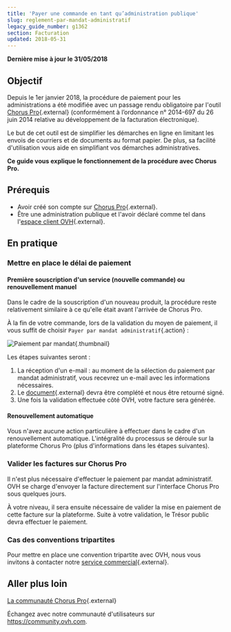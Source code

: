 ```yaml
---
title: 'Payer une commande en tant qu’administration publique'
slug: reglement-par-mandat-administratif
legacy_guide_number: g1362
section: Facturation
updated: 2018-05-31
---
```


**Dernière mise à jour le 31/05/2018**

## Objectif

Depuis le 1er janvier 2018, la procédure de paiement pour les administrations a été modifiée avec un passage rendu obligatoire par l'outil [Chorus Pro](https://chorus-pro.gouv.fr/cpp/utilisateur?execution=e1s1&lang=fr_FR){.external} (conformément à l’ordonnance n° 2014-697 du 26 juin 2014 relative au développement de la facturation électronique).

Le but de cet outil est de simplifier les démarches en ligne en limitant les envois de courriers et de documents au format papier. De plus, sa facilité d'utilisation vous aide en simplifiant vos démarches administratives. 

**Ce guide vous explique le fonctionnement de la procédure avec Chorus Pro.**


## Prérequis

- Avoir créé son compte sur [Chorus Pro](https://chorus-pro.gouv.fr/cpp/utilisateur?execution=e1s1&lang=fr_FR){.external}.
- Être une administration publique et l'avoir déclaré comme tel dans l'[espace client OVH](https://ca.ovh.com/auth/?action=gotomanager&from=https://www.ovh.com/ca/fr/&ovhSubsidiary=qc){.external}.


## En pratique

### Mettre en place le délai de paiement

#### Première souscription d'un service (nouvelle commande) ou renouvellement manuel

Dans le cadre de la souscription d'un nouveau produit, la procédure reste relativement similaire à ce qu'elle était avant l'arrivée de Chorus Pro.

À la fin de votre commande, lors de la validation du moyen de paiement, il vous suffit de choisir `Payer par mandat administratif`{.action} :

![Paiement par mandat](images/moyen_paiement.png){.thumbnail}

Les étapes suivantes seront :

1. La réception d'un e-mail : au moment de la sélection du paiement par mandat administratif, vous recevrez un e-mail avec les informations nécessaires.
2. Le [document](https://www.ovh.com/fr/documents/paiement_administration_publique_pour_ovh.pdf){.external} devra être complété et nous être retourné signé.
3. Une fois la validation effectuée côté OVH, votre facture sera générée.


#### Renouvellement automatique

Vous n'avez aucune action particulière à effectuer dans le cadre d'un renouvellement automatique. L'intégralité du processus se déroule sur la plateforme Chorus Pro (plus d'informations dans les étapes suivantes).


### Valider les factures sur Chorus Pro

Il n'est plus nécessaire d'effectuer le paiement par mandat administratif. OVH se charge d'envoyer la facture directement sur l'interface Chorus Pro sous quelques jours.
 
À votre niveau, il sera ensuite nécessaire de valider la mise en paiement de cette facture sur la plateforme. Suite à votre validation, le Trésor public devra effectuer le paiement.



### Cas des conventions tripartites

Pour mettre en place une convention tripartite avec OVH, nous vous invitons à contacter notre [service commercial](https://www.ovh.com/fr/support/nous-contacter/){.external}.


## Aller plus loin

[La communauté Chorus Pro](https://communaute.chorus-pro.gouv.fr/){.external}

Échangez avec notre communauté d'utilisateurs sur <https://community.ovh.com>.
